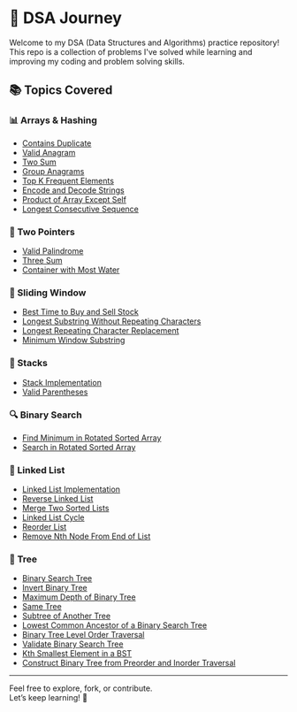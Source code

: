 # 🧠 DSA Journey

Welcome to my DSA (Data Structures and Algorithms) practice repository!  
This repo is a collection of problems I've solved while learning and improving my coding and problem solving skills.

## 📚 Topics Covered

### 📊 Arrays & Hashing
- [Contains Duplicate](https://github.com/DeepuGagan/dsa-journey/blob/main/neetcode/blind75/1.Arrays%26Hashing/1_Contains%20Duplicate.js)
- [Valid Anagram](https://github.com/DeepuGagan/dsa-journey/blob/main/neetcode/blind75/1.Arrays%26Hashing/2_Valid%20Anagram.js)
- [Two Sum](https://github.com/DeepuGagan/dsa-journey/blob/main/neetcode/blind75/1.Arrays%26Hashing/3_Two%20Sum.js)
- [Group Anagrams](https://github.com/DeepuGagan/dsa-journey/blob/main/neetcode/blind75/1.Arrays%26Hashing/4_Group%20Anagrams.js)
- [Top K Frequent Elements](https://github.com/DeepuGagan/dsa-journey/blob/main/neetcode/blind75/1.Arrays%26Hashing/5_Top%20K%20Frequent%20Elements.js)
- [Encode and Decode Strings](https://github.com/DeepuGagan/dsa-journey/blob/main/neetcode/blind75/1.Arrays%26Hashing/6_Encode%20and%20Decode%20Strings.js)
- [Product of Array Except Self](https://github.com/DeepuGagan/dsa-journey/blob/main/neetcode/blind75/1.Arrays%26Hashing/7_Product%20of%20Array%20Except%20Self.js)
- [Longest Consecutive Sequence](https://github.com/DeepuGagan/dsa-journey/blob/main/neetcode/blind75/1.Arrays%26Hashing/8_Longest%20Consecutive%20Sequence.js)

### 🔄 Two Pointers
- [Valid Palindrome](https://github.com/DeepuGagan/dsa-journey/blob/main/neetcode/blind75/2.TwoPointers/1_Valid%20Palindrome.js)
- [Three Sum](https://github.com/DeepuGagan/dsa-journey/blob/main/neetcode/blind75/2.TwoPointers/2_Three%20sum.js)
- [Container with Most Water](https://github.com/DeepuGagan/dsa-journey/blob/main/neetcode/blind75/2.TwoPointers/3_Container%20with%20most%20water.js)

### 📏 Sliding Window
- [Best Time to Buy and Sell Stock](https://github.com/DeepuGagan/dsa-journey/blob/main/neetcode/blind75/3.SlidingWindow/1_Best%20Time%20to%20Buy%20And%20Sell%20Stock.js)
- [Longest Substring Without Repeating Characters](https://github.com/DeepuGagan/dsa-journey/blob/main/neetcode/blind75/3.SlidingWindow/2_Longest%20Substring%20Without%20Repeating%20Characters.js)
- [Longest Repeating Character Replacement](https://github.com/DeepuGagan/dsa-journey/blob/main/neetcode/blind75/3.SlidingWindow/3_Longest%20Repeating%20Character%20Replacement.js)
- [Minimum Window Substring](https://github.com/DeepuGagan/dsa-journey/blob/main/neetcode/blind75/3.SlidingWindow/4_Minimum%20Window%20Substring.js)

### 📏 Stacks
- [Stack Implementation](https://github.com/DeepuGagan/dsa-journey/blob/main/neetcode/blind75/4.Stacks/0_Stack.js)
- [Valid Parentheses](https://github.com/DeepuGagan/dsa-journey/blob/main/neetcode/blind75/4.Stacks/1_Valid%20Parentheses.js)

### 🔍 Binary Search
- [Find Minimum in Rotated Sorted Array](https://github.com/DeepuGagan/dsa-journey/blob/main/neetcode/blind75/5.BinarySearch/1_Find%20Minimum%20In%20Rotated%20Sorted%20Array.js)
- [Search in Rotated Sorted Array](https://github.com/DeepuGagan/dsa-journey/blob/main/neetcode/blind75/5.BinarySearch/2_Search%20In%20Rotated%20Sorted%20Array.js)

### 📜 Linked List
- [Linked List Implementation](https://github.com/DeepuGagan/dsa-journey/blob/main/neetcode/blind75/6.LinkedList/0_Linked%20List.js)
- [Reverse Linked List](https://github.com/DeepuGagan/dsa-journey/blob/main/neetcode/blind75/6.LinkedList/1_Reverse%20Linked%20List.js)
- [Merge Two Sorted Lists](https://github.com/DeepuGagan/dsa-journey/blob/main/neetcode/blind75/6.LinkedList/2_Merge%20Two%20Sorted%20Lists.js)
- [Linked List Cycle](https://github.com/DeepuGagan/dsa-journey/blob/main/neetcode/blind75/6.LinkedList/3_Linked%20List%20Cycle.js)
- [Reorder List](https://github.com/DeepuGagan/dsa-journey/blob/main/neetcode/blind75/6.LinkedList/4_Reorder%20List.js)
- [Remove Nth Node From End of List](https://github.com/DeepuGagan/dsa-journey/blob/main/neetcode/blind75/6.LinkedList/5_Remove%20Nth%20Node%20From%20End%20of%20List.js)

### 🌳 Tree
- [Binary Search Tree](https://github.com/DeepuGagan/dsa-journey/blob/main/neetcode/blind75/7.Tree/0_Binary%20Search%20Tree.js)
- [Invert Binary Tree](https://github.com/DeepuGagan/dsa-journey/blob/main/neetcode/blind75/7.Tree/1_Invert%20Binary%20Tree.js)
- [Maximum Depth of Binary Tree](https://github.com/DeepuGagan/dsa-journey/blob/main/neetcode/blind75/7.Tree/2_Maximum%20Depth%20of%20Binary%20Tree.js)
- [Same Tree](https://github.com/DeepuGagan/dsa-journey/blob/main/neetcode/blind75/7.Tree/3_Same%20Tree.js)
- [Subtree of Another Tree](https://github.com/DeepuGagan/dsa-journey/blob/main/neetcode/blind75/7.Tree/4_Subtree%20of%20Another%20Tree.js)
- [Lowest Common Ancestor of a Binary Search Tree](https://github.com/DeepuGagan/dsa-journey/blob/main/neetcode/blind75/7.Tree/5_Lowest%20Common%20Ancestor%20of%20a%20Binary%20Search%20Tree.js)
- [Binary Tree Level Order Traversal](https://github.com/DeepuGagan/dsa-journey/blob/main/neetcode/blind75/7.Tree/6_Binary%20Tree%20Level%20Order%20Traversal.js)
- [Validate Binary Search Tree](https://github.com/DeepuGagan/dsa-journey/blob/main/neetcode/blind75/7.Tree/7_Validate%20Binary%20Search%20Tree.js)
- [Kth Smallest Element in a BST](https://github.com/DeepuGagan/dsa-journey/blob/main/neetcode/blind75/7.Tree/8_Kth%20Smallest%20Element%20In%20a%20Bst.js)
- [Construct Binary Tree from Preorder and Inorder Traversal](https://github.com/DeepuGagan/dsa-journey/blob/main/neetcode/blind75/7.Tree/9_Construct%20Binary%20Tree%20From%20Preorder%20And%20Inorder%20Traversal.js)

---

Feel free to explore, fork, or contribute.  
Let’s keep learning! 🚀
